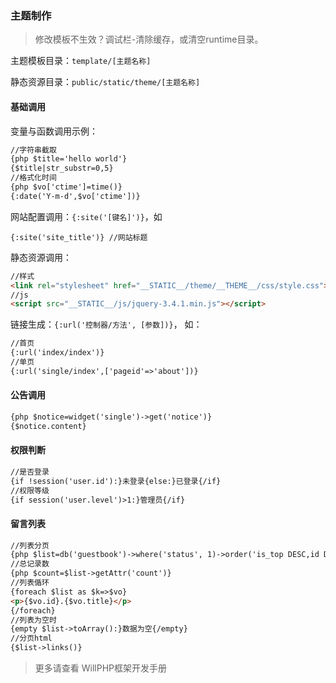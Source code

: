 ### 主题制作

>修改模板不生效？调试栏-清除缓存，或清空runtime目录。

主题模板目录：`template/[主题名称]`

静态资源目录：`public/static/theme/[主题名称]`

#### 基础调用

变量与函数调用示例：

```html
//字符串截取
{php $title='hello world'}
{$title|str_substr=0,5}
//格式化时间
{php $vo['ctime']=time()}
{:date('Y-m-d',$vo['ctime'])} 
```

网站配置调用：`{:site('[键名]')}`，如

```
{:site('site_title')} //网站标题
```

静态资源调用：

```html
//样式
<link rel="stylesheet" href="__STATIC__/theme/__THEME__/css/style.css">
//js
<script src="__STATIC__/js/jquery-3.4.1.min.js"></script>
```

链接生成：`{:url('控制器/方法', [参数])}`， 如：

```html
//首页
{:url('index/index')}
//单页
{:url('single/index',['pageid'=>'about'])}
```

#### 公告调用

```html
{php $notice=widget('single')->get('notice')}
{$notice.content}
```

#### 权限判断

```html
//是否登录
{if !session('user.id'):}未登录{else:}已登录{/if}
//权限等级
{if session('user.level')>1:}管理员{/if}
```

#### 留言列表

```html
//列表分页
{php $list=db('guestbook')->where('status', 1)->order('is_top DESC,id DESC')->paginate(5)}
//总记录数
{php $count=$list->getAttr('count')}
//列表偱环
{foreach $list as $k=>$vo}
<p>{$vo.id}.{$vo.title}</p>
{/foreach}
//列表为空时
{empty $list->toArray():}数据为空{/empty}
//分页html
{$list->links()}
```

>更多请查看 WillPHP框架开发手册